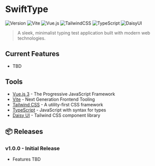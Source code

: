 # SwiftType

![Version](https://img.shields.io/badge/version-1.0.0-blue.svg?cacheSeconds=2592000)
![Vite](https://img.shields.io/badge/vite-%23646CFF.svg?style=flat&logo=vite&logoColor=white)
![Vue.js](https://img.shields.io/badge/vuejs-%2335495e.svg?style=flat&logo=vuedotjs&logoColor=%234FC08D)
![TailwindCSS](https://img.shields.io/badge/tailwindcss-%2338B2AC.svg?style=flat&logo=tailwind-css&logoColor=white)
![TypeScript](https://img.shields.io/badge/typescript-%23007ACC.svg?style=flat&logo=typescript&logoColor=white)
![DaisyUI](https://img.shields.io/badge/daisyui-5A0EF8?style=flat&logo=daisyui&logoColor=white)

> A sleek, minimalist typing test application built with modern web technologies.


## Current Features
- TBD

## Tools
- [Vue.js 3](https://vuejs.org/) - The Progressive JavaScript Framework
- [Vite](https://vitejs.dev/) - Next Generation Frontend Tooling
- [Tailwind CSS](https://tailwindcss.com/) - A utility-first CSS framework
- [TypeScript](https://www.typescriptlang.org/) - JavaScript with syntax for types
- [Daisy UI](https://daisyui.com/) - Tailwind CSS component library

## 📦 Releases
### v1.0.0 - Initial Release
- Features TBD
